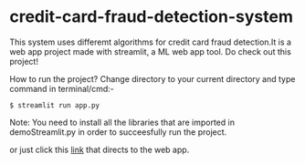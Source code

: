 # credit-card-fraud-detection-system

This system uses differemt algorithms for credit card fraud detection.It is a web app project made with streamlit, a ML web app tool. Do check out this project!

How to run the project? Change directory to your current directory and type command in terminal/cmd:- 
```
$ streamlit run app.py  
```
Note: You need to install all the libraries that are imported in demoStreamlit.py in order to succeesfully run the project.

or just click this [link](https://card-fraud-detection-system.herokuapp.com/) that directs to the web app.
